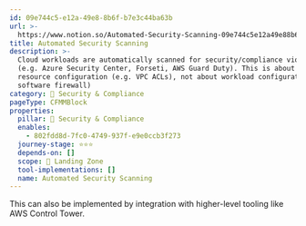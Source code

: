 ```yaml
---
id: 09e744c5-e12a-49e8-8b6f-b7e3c44ba63b
url: >-
  https://www.notion.so/Automated-Security-Scanning-09e744c5e12a49e88b6fb7e3c44ba63b
title: Automated Security Scanning
description: >-
  Cloud workloads are automatically scanned for security/compliance violations
  (e.g. Azure Security Center, Forseti, AWS Guard Duty). This is about cloud
  resource configuration (e.g. VPC ACLs), not about workload configuration (e.g.
  software firewall)
category: 🔖 Security & Compliance
pageType: CFMMBlock
properties:
  pillar: 🔖 Security & Compliance
  enables:
    - 802fdd8d-7fc0-4749-937f-e9e0ccb3f273
  journey-stage: ⭐️⭐️⭐️
  depends-on: []
  scope: 🛬 Landing Zone
  tool-implementations: []
  name: Automated Security Scanning
---
```


This can also be implemented by integration with higher-level tooling like AWS Control Tower.